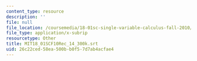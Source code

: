 ```yaml
---
content_type: resource
description: ''
file: null
file_location: /coursemedia/18-01sc-single-variable-calculus-fall-2010/26c22ced58ea500bb0f57d7ab4acfae4_MIT18_01SCF10Rec_14_300k.vtt
file_type: application/x-subrip
resourcetype: Other
title: MIT18_01SCF10Rec_14_300k.srt
uid: 26c22ced-58ea-500b-b0f5-7d7ab4acfae4
---
```

